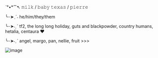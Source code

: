 ˋ°•*⁀➷ 𝚖𝚒𝚕𝚔 / 𝚋𝚊𝚋𝚢 𝚝𝚎𝚡𝚊𝚜 / 𝚙𝚒𝚎𝚛𝚛𝚎 

╰┈➤ˎˊ˗ he/him/they/them

╰┈➤˗ˏˋ tf2, the long long holiday, guts and blackpowder, country humans, hetalia, centaura ♥ 

╰┈➤˗ˏˋ angel, margo, pan, nellie, fruit >>> 

![image](https://github.com/user-attachments/assets/62c56975-cc7b-4c46-84c4-b209b4955105)
